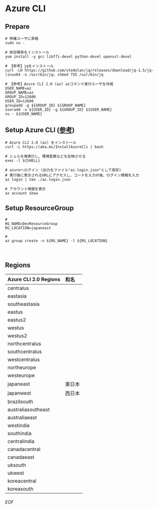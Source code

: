 # Azure CLI

## Prepare

    # 特権ユーザに昇格
    sudo su -
    
    # 依存関係をインストール
    yum install -y gcc libffi-devel python-devel openssl-devel
    
    # 【参考】jqをインストール
    curl -LR https://github.com/stedolan/jq/releases/download/jq-1.5/jq-linux64 -o /usr/bin/jq; chmod 755 /usr/bin/jq
    
    # 【参考】Azure CLI 2.0 (az) azコマンド実行ユーザを作成
    USER_NAME=az
    GROUP_NAME=az
    GROUP_ID=12600
    USER_ID=12600
    groupadd -g ${GROUP_ID} ${GROUP_NAME}
    useradd -u ${USER_ID} -g ${GROUP_ID} ${USER_NAME}
    su - ${USER_NAME}


## Setup Azure CLI ([参考](https://docs.microsoft.com/en-us/cli/azure/get-started-with-azure-cli))

    # Azure CLI 2.0 (az) をインストール
    curl -L https://aka.ms/InstallAzureCli | bash
    
    # シェルを再実行し、環境変数などを反映させる
    exec -l ${SHELL}
    
    # azureへログイン (出力をファイル"az.login.json"として保存)
    # 実行後に表示されるURLにアクセスし、コードを入力の後、ログイン情報を入力
    az login | tee ./az.login.json
    
    # アカウント情報を表示
    az account show
    
## Setup ResourceGroup
    
    # 
    RG_NAME=DevResourceGroup
    RG_LOCATION=japaneast
    
    # 
    az group create -n ${RG_NAME} -l ${RG_LOCATION}
    
    
    
    
    
    
    
    
    
    
    
    
    
## Regions
|Azure CLI 2.0 Regions|和名|
|:--|:--|
|centralus||
|eastasia||
|southeastasia||
|eastus||
|eastus2||
|westus||
|westus2||
|northcentralus||
|southcentralus||
|westcentralus||
|northeurope||
|westeurope||
|japaneast|東日本|
|japanwest|西日本|
|brazilsouth||
|australiasoutheast||
|australiaeast||
|westindia||
|southindia||
|centralindia||
|canadacentral||
|canadaeast||
|uksouth||
|ukwest||
|koreacentral||
|koreasouth||


###### EOF
